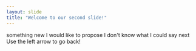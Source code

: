 ```yaml
---
layout: slide
title: "Welcome to our second slide!"
---
```

something new I would like to propose
I don't know what I could say next
Use the left arrow to go back!
